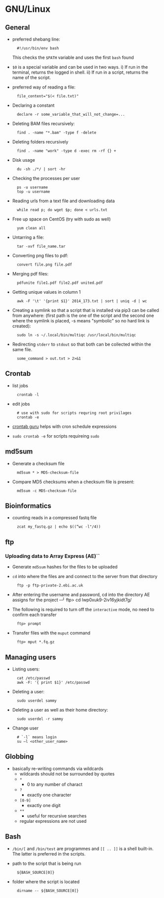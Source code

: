 # GNU/Linux

## General

- preferred shebang line:

        #!/usr/bin/env bash

  This checks the `$PATH` variable and uses the first `bash` found

- `$0` is a special variable and can be used in two ways. i) If run in the terminal, returns the logged in shell. ii) If run in a script, returns the name of the script.

- preferred way of reading a file:

        file_content="$(< file.txt)"

- Declaring a constant

        declare -r some_variable_that_will_not_change=...

- Deleting BAM files recursively:

        find . -name "*.bam" -type f -delete

- Deleting folders recursively

        find . -name "work" -type d -exec rm -rf {} +

- Disk usage

        du -sh ./*/ | sort -hr

- Checking the processes per user

        ps -u username
        top -u username

- Reading urls from a text file and downloading data

        while read p; do wget $p; done < urls.txt

- Free up space on CentOS (try with sudo as well)

        yum clean all

- Untarring a file:

        tar -xvf file_name.tar

- Converting png files to pdf:

        convert file.png file.pdf

- Merging pdf files:

        pdfunite file1.pdf file2.pdf united.pdf

- Getting unique values in column 1

        awk -F '\t' '{print $1}' 2014_173.txt | sort | uniq -d | wc

- Creating a symlink so that a script that is installed via pip3 can be called from anywhere: (first path is the one of the script and the second one where the symlink is placed, -s means "symbolic" so no hard link is created):

        sudo ln -s ~/.local/bin/multiqc /usr/local/bin/multiqc

- Redirecting `stderr` to `stdout` so that both can be collected within the same file.

        some_command > out.txt > 2>&1

## Crontab

- list jobs

        crontab -l

- edit jobs

        # use with sudo for scripts requring root privilages
        crontab -e

- [crontab guru](https://crontab.guru/) helps with cron schedule expressions

- `sudo crontab -e` for scripts requireing `sudo`

## md5sum

- Generate a checksum file

        md5sum * > MD5-checksum-file

- Compare MD5 checksums when a checksum file is present:

        md5sum -c MD5-checksum-file

## Bioinformatics

- counting reads in a compressed fastq file

        zcat my_fastq.gz | echo $((“wc -l"/4))

## ftp

### Uploading data to Array Express (AE)``

- Generate `md5sum` hashes for the files to be uploaded

- `cd` into where the files are and connect to the server from that directory

        ftp -p ftp-private-2.ebi.ac.uk

- After entering the username and password, cd into the directory AE assigns for the project
  ─╯
  ftp> cd lwp0xuk9-2iv16yjkidt7g/

- The following is required to turn off the `interactive` mode, no need to confirm each transfer

        ftp> prompt

- Transfer files with the `muput` command

        ftp> mput *.fq.gz

## Managing users

- Listing users:

        cat /etc/passwd
        awk -F: '{ print $1}' /etc/passwd

- Deleting a user:

        sudo userdel sammy

- Deleting a user as well as their home directory:

        sudo userdel -r sammy

- Change user

        # `-l` means login
        su –l <other_user_name>

## Globbing

- basically re-writing commands via wildcards
  - wildcards should not be surrounded by quotes
  - `*`
    - 0 to any number of charact
  - `?`
    - exactly one character
  - `[0-9]`
    - exactly one digit
  - `**`
    - useful for recursive searches
  - regular expressions are not used

## Bash

- `/bin/[` and `/bin/test` are programmes and `[[ .. ]]` is a shell built-in. The latter is preferred in the scripts.

- path to the script that is being run

        ${BASH_SOURCE[0]}

- folder where the script is located

        dirname -- ${BASH_SOURCE[0]}
